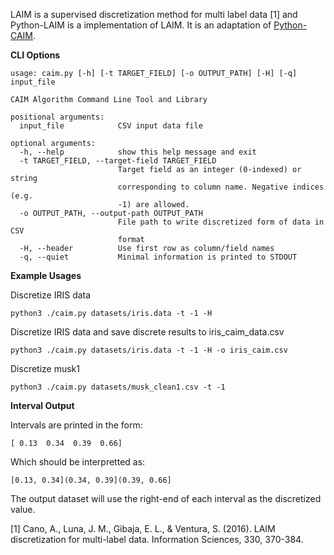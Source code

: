 LAIM is a supervised discretization method for multi label data [1] and Python-LAIM is a implementation of LAIM. It is an adaptation of [Python-CAIM](https://github.com/Morgan243/PyCAIM).

**CLI Options**

    usage: caim.py [-h] [-t TARGET_FIELD] [-o OUTPUT_PATH] [-H] [-q] input_file

    CAIM Algorithm Command Line Tool and Library

    positional arguments:
      input_file            CSV input data file

    optional arguments:
      -h, --help            show this help message and exit
      -t TARGET_FIELD, --target-field TARGET_FIELD
                            Target field as an integer (0-indexed) or string
                            corresponding to column name. Negative indices (e.g.
                            -1) are allowed.
      -o OUTPUT_PATH, --output-path OUTPUT_PATH
                            File path to write discretized form of data in CSV
                            format
      -H, --header          Use first row as column/field names
      -q, --quiet           Minimal information is printed to STDOUT

**Example Usages**

Discretize IRIS data

    python3 ./caim.py datasets/iris.data -t -1 -H

Discretize IRIS data and save discrete results to iris_caim_data.csv

    python3 ./caim.py datasets/iris.data -t -1 -H -o iris_caim.csv

Discretize musk1

    python3 ./caim.py datasets/musk_clean1.csv -t -1

**Interval Output**

Intervals are printed in the form:

    [ 0.13  0.34  0.39  0.66]

Which should be interpretted as:

    [0.13, 0.34](0.34, 0.39](0.39, 0.66]

The output dataset will use the right-end of each interval as the discretized value.


[1] Cano, A., Luna, J. M., Gibaja, E. L., & Ventura, S. (2016). LAIM discretization for multi-label data. Information Sciences, 330, 370-384.
